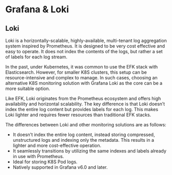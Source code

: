 # Grafana & Loki

## Loki

Loki is a horizontally-scalable, highly-available, multi-tenant log aggregation system inspired by Prometheus. It is designed to be very cost effective and easy to operate. It does not index the contents of the logs, but rather a set of labels for each log stream.

In the past, under Kubernetes, it was common to use the EFK stack with Elasticsearch.
However, for smaller K8S clusters, this setup can be resource-intensive and complex to manage. In such cases, choosing an alternative K8S monitoring solution with Grafana Loki as the core can be a more suitable option.

Like EFK, Loki originates from the Prometheus ecosystem and offers high availability and horizontal scalability.
The key difference is that Loki doesn’t index the entire log content but provides labels for each log.
This makes Loki lighter and requires fewer resources than traditional EFK stacks.

The differences between Loki and other monitoring solutions are as follows:

- It doesn’t index the entire log content, instead storing compressed, unstructured logs and indexing only the metadata. This results in a lighter and more cost-effective operation.
- It seamlessly transitions by utilizing the same indexes and labels already in use with Prometheus.
- Ideal for storing K8S Pod logs.
- Natively supported in Grafana v6.0 and later.
